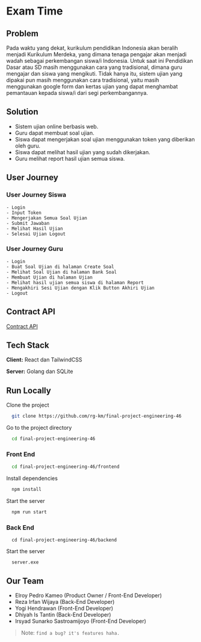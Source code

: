 # Exam Time

## Problem
  Pada waktu yang dekat, kurikulum pendidikan Indonesia akan beralih menjadi Kurikulum Merdeka, yang dimana tenaga pengajar akan menjadi wadah sebagai perkembangan siswa/i Indonesia. Untuk saat ini Pendidikan Dasar atau SD masih menggunakan cara yang tradisional, dimana guru mengajar dan siswa yang mengikuti. Tidak hanya itu, sistem ujian yang dipakai pun masih menggunakan cara tradisional, yaitu masih menggunakan google form dan kertas ujian yang dapat menghambat pemantauan kepada siswa/i dari segi perkembangannya.

## Solution
  - Sistem ujian online berbasis web.
  - Guru dapat membuat soal ujian.
  - Siswa dapat mengerjakan soal ujian menggunakan token yang diberikan oleh guru.
  - Siswa dapat melihat hasil ujian yang sudah dikerjakan.
  - Guru melihat report hasil ujian semua siswa.

## User Journey
  ### User Journey Siswa
    - Login
    - Input Token
    - Mengerjakan Semua Soal Ujian
    - Submit Jawaban
    - Melihat Hasil Ujian
    - Selesai Ujian Logout

  ### User Journey Guru
    - Login
    - Buat Soal Ujian di halaman Create Soal
    - Melihat Soal Ujian di halaman Bank Soal
    - Membuat Ujian di halaman Ujian
    - Melihat hasil ujian semua siswa di halaman Report
    - Mengakhiri Sesi Ujian dengan Klik Button Akhiri Ujian
    - Logout


## Contract API
  [Contract API](https://nimble-yttrium-306.notion.site/API-Contract-06f83c22eff1423f9de08842777d49f5)


## Tech Stack

**Client:** React dan TailwindCSS

**Server:** Golang dan SQLite



## Run Locally

Clone the project

```bash
  git clone https://github.com/rg-km/final-project-engineering-46
```

Go to the project directory

```bash
  cd final-project-engineering-46
```
### Front End
  ```bash
    cd final-project-engineering-46/frontend
  ```

  Install dependencies

  ```bash
    npm install
  ```

  Start the server

  ```bash
    npm run start
  ```

### Back End
```command prompt
  cd final-project-engineering-46/backend
```

Start the server

```command prompt
  server.exe
```


## Our Team
  - Elroy Pedro Kameo (Product Owner / Front-End Developer)
  - Reza Irfan Wijaya (Back-End Developer)
  - Yogi Hendrawan (Front-End Developer)
  - Dhiyah Is Tantin (Back-End Developer)
  - Irsyad Sunarko Sastroamijoyo (Front-End Developer)


> Note: `find a bug? it's features haha.`
